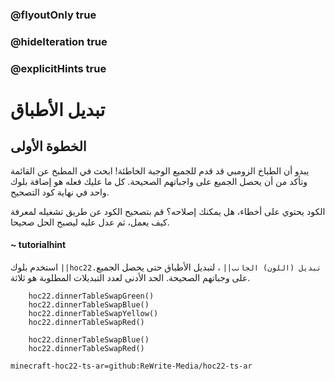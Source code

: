 ### @flyoutOnly true
### @hideIteration true
### @explicitHints true


# تبديل الأطباق

## الخطوة الأولى
يبدو أن الطباخ الزومبي قد قدم للجميع الوجبة الخاطئة! ابحث في المطبخ عن القائمة وتأكد من أن يحصل الجميع على واجباتهم الصحيحة. كل ما عليك فعله هو إضافة بلوك واحد في نهاية كود التصحيح.

الكود يحتوي على أخطاء، هل يمكنك إصلاحه؟ قم بتصحيح الكود عن طريق تشغيله لمعرفة كيف يعمل، ثم عدل عليه ليصبح الحل صحيحا.

#### ~ tutorialhint  
استخدم بلوك ``||hoc22.تبديل (اللون) الجانب||`` ، لتبديل الأطباق حتى يحصل الجميع على وجباتهم الصحيحة. الحد الأدنى لعدد التبديلات المطلوبة هو ثلاثة.

```ghost
    hoc22.dinnerTableSwapGreen()
    hoc22.dinnerTableSwapBlue()
    hoc22.dinnerTableSwapYellow()
    hoc22.dinnerTableSwapRed()
```
```template
    hoc22.dinnerTableSwapBlue()
    hoc22.dinnerTableSwapRed()
```

```package
minecraft-hoc22-ts-ar=github:ReWrite-Media/hoc22-ts-ar
```